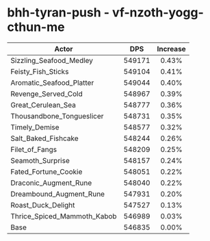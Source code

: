 # bhh-tyran-push - vf-nzoth-yogg-cthun-me
| Actor | DPS | Increase |
|---|:---:|:---:|
|Sizzling_Seafood_Medley|549171|0.43%|
|Feisty_Fish_Sticks|549104|0.41%|
|Aromatic_Seafood_Platter|549044|0.40%|
|Revenge_Served_Cold|548967|0.39%|
|Great_Cerulean_Sea|548777|0.36%|
|Thousandbone_Tongueslicer|548731|0.35%|
|Timely_Demise|548577|0.32%|
|Salt_Baked_Fishcake|548244|0.26%|
|Filet_of_Fangs|548209|0.25%|
|Seamoth_Surprise|548157|0.24%|
|Fated_Fortune_Cookie|548051|0.22%|
|Draconic_Augment_Rune|548040|0.22%|
|Dreambound_Augment_Rune|547931|0.20%|
|Roast_Duck_Delight|547527|0.13%|
|Thrice_Spiced_Mammoth_Kabob|546989|0.03%|
|Base|546835|0.00%|
